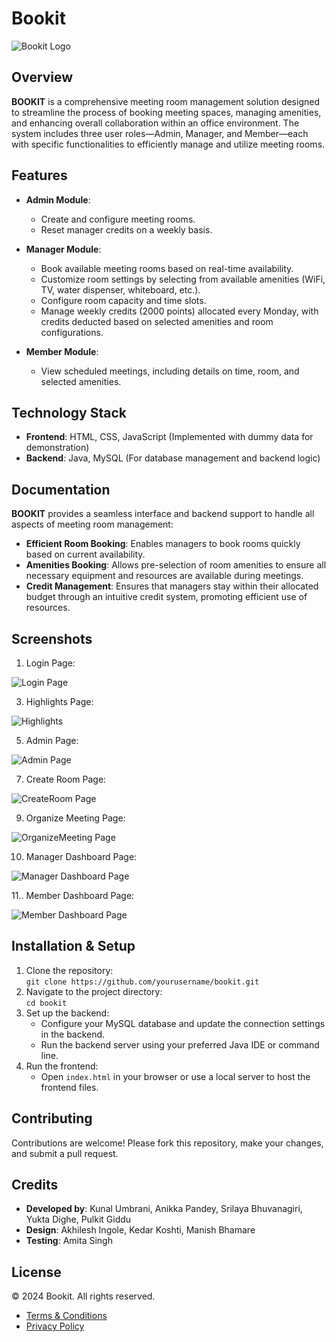 # Bookit

![Bookit Logo](./frontend/assets/img/bookitlogo.png)

## Overview

**BOOKIT** is a comprehensive meeting room management solution designed to streamline the process of booking meeting spaces, managing amenities, and enhancing overall collaboration within an office environment. The system includes three user roles—Admin, Manager, and Member—each with specific functionalities to efficiently manage and utilize meeting rooms.

## Features

- **Admin Module**:  
  - Create and configure meeting rooms.
  - Reset manager credits on a weekly basis.
  
- **Manager Module**:  
  - Book available meeting rooms based on real-time availability.
  - Customize room settings by selecting from available amenities (WiFi, TV, water dispenser, whiteboard, etc.).
  - Configure room capacity and time slots.
  - Manage weekly credits (2000 points) allocated every Monday, with credits deducted based on selected amenities and room configurations.

- **Member Module**:  
  - View scheduled meetings, including details on time, room, and selected amenities.
  
## Technology Stack

- **Frontend**: HTML, CSS, JavaScript (Implemented with dummy data for demonstration)
- **Backend**: Java, MySQL (For database management and backend logic)
  
## Documentation

**BOOKIT** provides a seamless interface and backend support to handle all aspects of meeting room management:

- **Efficient Room Booking**: Enables managers to book rooms quickly based on current availability.
- **Amenities Booking**: Allows pre-selection of room amenities to ensure all necessary equipment and resources are available during meetings.
- **Credit Management**: Ensures that managers stay within their allocated budget through an intuitive credit system, promoting efficient use of resources.
  
## Screenshots
1. Login Page:

![Login Page](./frontend/assets/img/LoginPage.png)


3. Highlights Page:
   
![Highlights](./frontend/assets/img/Highlights.png)

5. Admin Page:
   
![Admin Page](./frontend/assets/img/AdminDashboard.png)


7. Create Room Page:
   
![CreateRoom Page](./frontend/assets/img/CreateRoom.png)


9. Organize Meeting Page:

    
![OrganizeMeeting Page](./frontend/assets/img/OrganizeMeeting.png)

10. Manager Dashboard Page:

    
![Manager Dashboard Page](./frontend/assets/img/ManageDashboard.png)

11.. Member Dashboard Page:

    
![Member Dashboard Page](./frontend/assets/img/MemberDashboard.png)


## Installation & Setup

1. Clone the repository:  
   `git clone https://github.com/yourusername/bookit.git`
2. Navigate to the project directory:  
   `cd bookit`
3. Set up the backend:
   - Configure your MySQL database and update the connection settings in the backend.
   - Run the backend server using your preferred Java IDE or command line.
4. Run the frontend:
   - Open `index.html` in your browser or use a local server to host the frontend files.
  
## Contributing

Contributions are welcome! Please fork this repository, make your changes, and submit a pull request.

## Credits

- **Developed by**: Kunal Umbrani, Anikka Pandey, Srilaya Bhuvanagiri, Yukta Dighe, Pulkit Giddu
- **Design**: Akhilesh Ingole, Kedar Koshti, Manish Bhamare
- **Testing**: Amita Singh

## License

© 2024 Bookit. All rights reserved.  
- [Terms & Conditions](#)
- [Privacy Policy](#)
